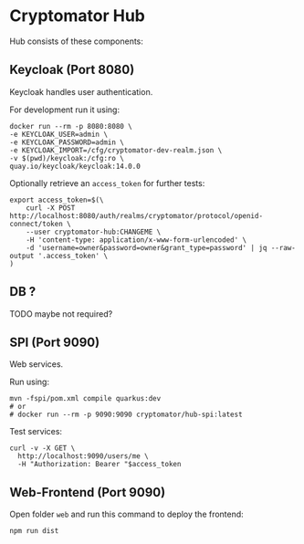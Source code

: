 # Cryptomator Hub

Hub consists of these components:

## Keycloak (Port 8080)

Keycloak handles user authentication.

For development run it using:

```shell
docker run --rm -p 8080:8080 \
-e KEYCLOAK_USER=admin \
-e KEYCLOAK_PASSWORD=admin \
-e KEYCLOAK_IMPORT=/cfg/cryptomator-dev-realm.json \
-v $(pwd)/keycloak:/cfg:ro \
quay.io/keycloak/keycloak:14.0.0
```

Optionally retrieve an `access_token` for further tests:

```
export access_token=$(\
    curl -X POST http://localhost:8080/auth/realms/cryptomator/protocol/openid-connect/token \
    --user cryptomator-hub:CHANGEME \
    -H 'content-type: application/x-www-form-urlencoded' \
    -d 'username=owner&password=owner&grant_type=password' | jq --raw-output '.access_token' \
)
```

## DB ?

TODO maybe not required?


## SPI (Port 9090)

Web services.

Run using:

```shell
mvn -fspi/pom.xml compile quarkus:dev
# or
# docker run --rm -p 9090:9090 cryptomator/hub-spi:latest
```

Test services:

```shell
curl -v -X GET \
  http://localhost:9090/users/me \
  -H "Authorization: Bearer "$access_token
```


## Web-Frontend (Port 9090)

Open folder `web` and run this command to deploy the frontend:

```shell script
npm run dist
```